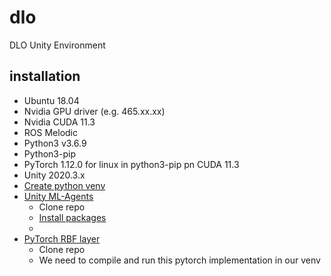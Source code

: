 # dlo

DLO Unity Environment

## installation

- Ubuntu 18.04
- Nvidia GPU driver (e.g. 465.xx.xx)
- Nvidia CUDA 11.3
- ROS Melodic
- Python3 v3.6.9
- Python3-pip
- PyTorch 1.12.0 for linux in python3-pip pn CUDA 11.3
- Unity 2020.3.x
- [Create python venv](https://github.com/Unity-Technologies/ml-agents/blob/release_19_docs/docs/Using-Virtual-Environment.md)
- [Unity ML-Agents](https://github.com/Unity-Technologies/ml-agents/tree/release_19_docs)
  - Clone repo
  - [Install packages](https://docs.unity3d.com/Manual/upm-ui-install.html)
  -
- [PyTorch RBF layer](https://github.com/JeremyLinux/PyTorch-Radial-Basis-Function-Layer)
  - Clone repo
  - We need to compile and run this pytorch implementation in our venv
